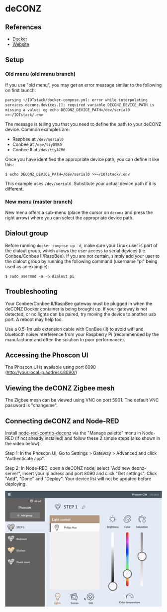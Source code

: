 # deCONZ

## References
- [Docker](https://hub.docker.com/r/marthoc/deconz)
- [Website](https://github.com/dresden-elektronik/deconz-rest-plugin/blob/master/README.md)

## Setup

### Old menu (old menu branch)

If you use "old menu", you may get an error message similar to the following on first launch:

```
parsing ~/IOTstack/docker-compose.yml: error while interpolating services.deconz.devices.[]: required variable DECONZ_DEVICE_PATH is missing a value: eg echo DECONZ_DEVICE_PATH=/dev/serial0 >>~/IOTstack/.env
```

The message is telling you that you need to define the path to your deCONZ device. Common examples are:

- Raspbee at `/dev/serial0`
- Conbee at `/dev/ttyUSB0`
- Conbee II at `/dev/ttyACM0`

Once you have identified the appropriate device path, you can define it like this:

```console
$ echo DECONZ_DEVICE_PATH=/dev/serial0 >>~/IOTstack/.env
```

This example uses `/dev/serial0`. Substitute your actual device path if it is different. 

### New menu (master branch)

New menu offers a sub-menu (place the cursor on `deconz` and press the right arrow) where you can select the appropriate device path.

## Dialout group

Before running `docker-compose up -d`, make sure your Linux user is part of the dialout group, which allows the user access to serial devices (i.e. Conbee/Conbee II/RaspBee). If you are not certain, simply add your user to the dialout group by running the following command (username "pi" being used as an example):

```console
$ sudo usermod -a -G dialout pi
```

## Troubleshooting

Your Conbee/Conbee II/RaspBee gateway must be plugged in when the deCONZ Docker container is being brought up. If your gateway is not detected, or no lights can be paired, try moving the device to another usb port. A reboot may help too.

Use a 0.5-1m usb extension cable with ConBee (II) to avoid wifi and bluetooth noise/interference from your Raspberry Pi (recommended by the manufacturer and often the solution to poor performance).

## Accessing the Phoscon UI
The Phoscon UI is available using port 8090 (http://your.local.ip.address:8090/)

## Viewing the deCONZ Zigbee mesh
The Zigbee mesh can be viewed using VNC on port 5901. The default VNC password is "changeme".

## Connecting deCONZ and Node-RED
Install [node-red-contrib-deconz](https://flows.nodered.org/node/node-red-contrib-deconz) via the "Manage palette" menu in Node-RED (if not already installed) and follow these 2 simple steps (also shown in the video below):

Step 1: In the Phoscon UI, Go to Settings > Gateway > Advanced and click "Authenticate app".

Step 2: In Node-RED, open a deCONZ node, select "Add new deonz-server", insert your ip adress and port 8090 and click "Get settings".  Click "Add", "Done" and "Deploy". Your device list will not be updated before deploying.


![installing deCONZ](https://github.com/DIYtechie/resources/blob/master/images/Setup%20deCONZ%20in%20Node-RED.gif?raw=true)
